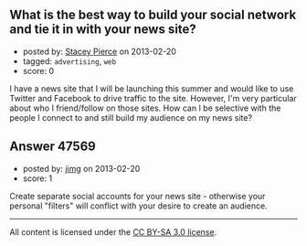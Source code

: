 ## What is the best way to build your social network and tie it in with your news site?

- posted by: [Stacey Pierce](https://stackexchange.com/users/-1/25122-stacey-pierce) on 2013-02-20
- tagged: `advertising`, `web`
- score: 0

I have a news site that I will be launching this summer and would like to use Twitter and Facebook to drive traffic to the site. However, I'm very particular about who I friend/follow on those sites. How can I be selective with the people I connect to and still build my audience on my news site?


## Answer 47569

- posted by: [jimg](https://stackexchange.com/users/-1/2380-jimg) on 2013-02-20
- score: 1

Create separate social accounts for your news site - otherwise your personal "filters" will conflict with your desire to create an audience. 



---

All content is licensed under the [CC BY-SA 3.0 license](https://creativecommons.org/licenses/by-sa/3.0/).
